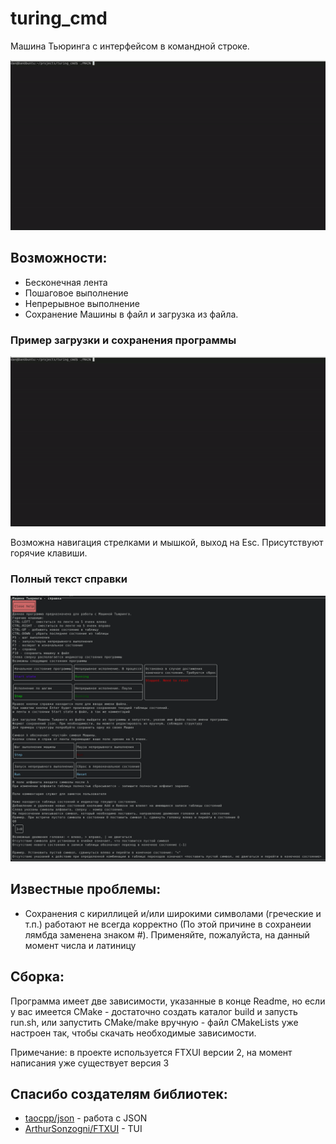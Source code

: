 # turing_cmd
Машина Тьюринга с интерфейсом в командной строке.

![1.gif](forReadme/1.gif)

## Возможности:
- Бесконечная лента
- Пошаговое выполнение
- Непрерывное выполнение
- Сохранение Машины в файл и загрузка из файла.

### Пример загрузки и сохранения программы
![2.gif](forReadme/2.gif)

Возможна навигация стрелками и мышкой, выход на Esc. Присутствуют горячие клавиши.

### Полный текст справки
![3.png](forReadme/3.png) 

## Известные проблемы:
- Сохранения с кириллицей и/или широкими символами (греческие и т.п.) работают не всегда корректно (По этой причине в сохранеии лямбда заменена знаком #). Применяйте, пожалуйста, на данный момент числа и латиницу

## Сборка:
Программа имеет две зависимости, указанные в конце Readme, но если у вас имеется CMake - достаточно создать каталог build и запусть run.sh, или запустить CMake/make вручную - файл CMakeLists уже настроен так, чтобы скачать необходимые зависимости.

Примечание: в проекте используется FTXUI версии 2, на момент написания уже существует версия 3

## Спасибо создателям библиотек:
- [taocpp/json](https://github.com/taocpp/json) - работа с JSON
- [ArthurSonzogni/FTXUI](https://github.com/ArthurSonzogni/FTXUI) - TUI
